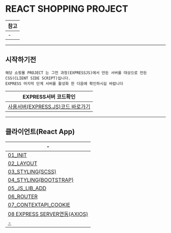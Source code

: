 # REACT SHOPPING PROJECT 

|참고|
|-|
|-|

---
시작하기전
---
```
해당 쇼핑몰 PROJECT 는 그전 과정(EXPRESSJS)에서 만든 서버를 대상으로 만든 CSS(CLIENT SIDE SCRIPT)입니다.
EXPRESS 마지막 단계 서버를 활성화 한 다음에 확인하시길 바랍니다
```
|EXPRESS서버 코드확인|
|-|
|[사용서버(EXPRESS.JS)코드 바로가기](./)|


---
클라이언트(React App)
---
|-|
|-|
|[01_INIT](./DOCUMENT/01)|
|[02_LAYOUT](./DOCUMENT/02)|
|[03_STYLING(SCSS)](./DOCUMENT/03)|
|[04_STYLING(BOOTSTRAP)](./DOCUMENT/04)|
|[05_JS_LIB_ADD](./DOCUMENT/05)|
|[06_ROUTER](./DOCUMENT/06)|
|[07_CONTEXTAPI_COOKIE](./DOCUMENT/07)|
|[08 EXPRESS SERVER연동(AXIOS)](./DOCUMENT/08)|
|[- ](./DOCUMENT/99)|




